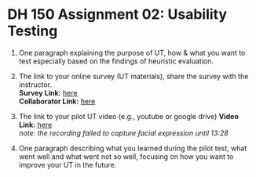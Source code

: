 # DH 150 Assignment 02: Usability Testing

1. One paragraph explaining the purpose of UT, how & what you want to test especially based on the findings of heuristic evaluation. 

2. The link to your online survey (UT materials), share the survey with the instructor. </br>
**Survey Link:** [here](https://forms.gle/yvL8WdSmV8cGeEuD9)  </br>
**Collaborator Link:** [here](https://docs.google.com/forms/d/1_WVIZDwnlDsyBYa4u3PC2xC6J0hzxdiHv8mxJJGBl3w/edit?usp=sharing)    </br>

3. The link to your pilot UT video (e.g., youtube or google drive)
**Video Link:** [here](https://youtu.be/7dqTuaKRRkg)    </br>
 *note: the recording failed to capture facial expression until 13:28*
 
4. One paragraph describing what you learned during the pilot test, what went well and what went not so well, focusing on how you want to improve your UT in the future.

